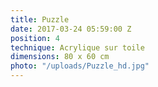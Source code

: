 ```yaml
---
title: Puzzle
date: 2017-03-24 05:59:00 Z
position: 4
technique: Acrylique sur toile
dimensions: 80 x 60 cm
photo: "/uploads/Puzzle_hd.jpg"
---
```


